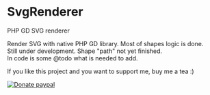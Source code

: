 # SvgRenderer
PHP GD SVG renderer

Render SVG with native PHP GD library. Most of shapes logic is done.  
Still under development. Shape "path" not yet finished.  
In code is some @todo what is needed to add.

If you like this project and you want to support me, buy me a tea :)

[![Donate paypal](https://www.paypalobjects.com/en_US/i/btn/btn_donateCC_LG.gif)](https://www.paypal.me/MichalStefanak)
